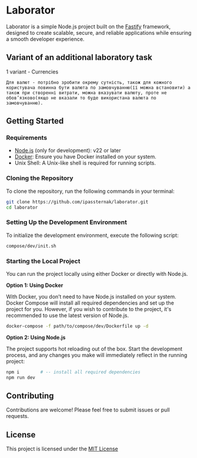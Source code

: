 # Laborator

Laborator is a simple Node.js project built on the [Fastify](https://github.com/fastify) framework, designed to create scalable, secure, and reliable applications while ensuring a smooth developer experience.

## Variant of an additional laboratory task

1 variant - Currencies
```
Для валют - потрібно зробити окрему сутність, також для кожного користувача повинна бути валюта по замовчуванню(її можна встановити) а також при створенні витрати, можна вказувати валюту, проте не обов’язково(якщо не вказали то буде використана валюта по замовчуванню).
```

## Getting Started

### Requirements

- [Node.js](https://nodejs.org/en) (only for development): v22 or later
- [Docker](https://www.docker.com/): Ensure you have Docker installed on your system.
- Unix Shell: A Unix-like shell is required for running scripts.

### Cloning the Repository
To clone the repository, run the following commands in your terminal:

```bash
git clone https://github.com/ipassternak/laborator.git
cd laborator
```
### Setting Up the Development Environment

To initialize the development environment, execute the following script:

```bash
compose/dev/init.sh
```

### Starting the Local Project

You can run the project locally using either Docker or directly with Node.js.

**Option 1: Using Docker**

With Docker, you don’t need to have Node.js installed on your system. Docker Compose will install all required dependencies and set up the project for you. However, if you wish to contribute to the project, it's recommended to use the latest version of Node.js.

```bash
docker-compose -f path/to/compose/dev/Dockerfile up -d
```

**Option 2: Using Node.js**

The project supports hot reloading out of the box. Start the development process, and any changes you make will immediately reflect in the running project:

```bash
npm i        # -- install all required dependencies
npm run dev
```

## Contributing

Contributions are welcome! Please feel free to submit issues or pull requests.

## License

This project is licensed under the [MIT License](LICENSE)
